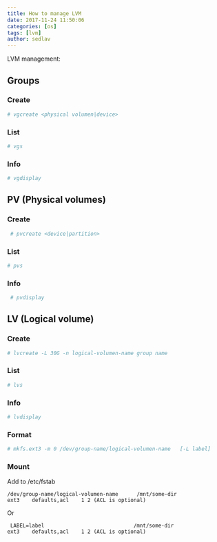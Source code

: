 ```yaml
---
title: How to manage LVM
date: 2017-11-24 11:50:06
categories: [os]
tags: [lvm]
author: sedlav
---
```


LVM management:

## Groups

### Create
```bash
# vgcreate <physical volumen|device>
```

### List
```bash
# vgs
```

### Info
```bash
# vgdisplay
```

## PV (Physical volumes)

### Create
```bash
 # pvcreate <device|partition>
```

### List
```bash
# pvs
```

### Info
```bash
 # pvdisplay
```

## LV (Logical volume)

### Create
```bash
# lvcreate -L 30G -n logical-volumen-name group name
```

### List
```bash
# lvs
```

### Info
```bash
# lvdisplay
```

### Format
```bash
# mkfs.ext3 -m 0 /dev/group-name/logical-volumen-name   [-L label]
```

### Mount

Add to /etc/fstab
```
/dev/group-name/logical-volumen-name      /mnt/some-dir             ext3    defaults,acl    1 2 (ACL is optional)
```

Or

```
 LABEL=label                             /mnt/some-dir              ext3    defaults,acl    1 2 (ACL is optional)
 ```